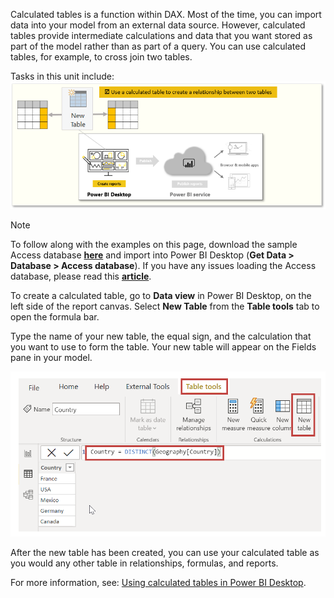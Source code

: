 Calculated tables is a function within DAX. Most of the time, you can import data into your model from an external data source. However, calculated tables provide intermediate calculations and data that you want stored as part of the model rather than as part of a query. You can use calculated tables, for example, to cross join two tables.

Tasks in this unit include:
![Conceptual graphic of the tasks in this module.](../media/05-power-bi-desktop-overview.png)

> [!NOTE]
> To follow along with the examples on this page, download the sample Access database <a href="https://go.microsoft.com/fwlink/?linkid=2120368" target="_blank">**here**</a> and import into Power BI Desktop (**Get Data > Database > Access database**). If you have any issues loading the Access database, please read this <a href="https://go.microsoft.com/fwlink/?linkid=2131277" target="_blank">**article**</a>.

To create a calculated table, go to **Data view** in Power BI Desktop, on the left side of the report canvas. Select **New Table** from the **Table tools** tab to open the formula bar.

Type the name of your new table, the equal sign, and the calculation that you want to use to form the table. Your new table will appear on the Fields pane in your model.

![Screenshot of the New Table button and the resulting table.](../media/05-power-bi-desktop-new-table.png)

After the new table has been created, you can use your calculated table as you would any other table in relationships, formulas, and reports.

For more information, see: [Using calculated tables in Power BI Desktop](/power-bi/desktop-calculated-tables/?azure-portal=true).
